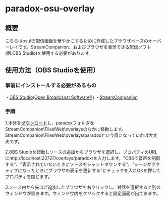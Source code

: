 # paradox-osu-overlay

## 概要
こちらはosu!の配信画面を華やかにするために作成したブラウザベースのオーバーレイです。StreamCompanion、およびブラウザを表示できる配信ソフト(例.OBS Studio)を使用する必要があります。

## 使用方法（OBS Studioを使用）
### 事前にインストールする必要があるもの
 ・[OBS Studio(Open Broadcanst Software®)](https://obsproject.com/)
 ・[StreamCompanion](https://github.com/Piotrekol/StreamCompanion)

### 手順
1.本体を[ダウンロード](main.zip)し、paradoxフォルダをStreamCompanion\Files\Web\overlaysのなかに移動します。StreamCompanion\Files\Web\overlays\paradoxという風になっていれば大丈夫です。

2.OBS Studioを起動しソースの追加からブラウザを選択し、プロパティのURLにhttp://localhost:20727/overlays/paradox/を入力します。"OBSで音声を制御する"、"表示されていないときにソースをシャットダウンする"、"シーンがアクティブになったときにブラウザの表示を更新する"にチェックを入れOKを押してプロパティを閉じます。

3.ソース内から先ほど追加したブラウザを右クリックし、対話を選択すると別のウィンドウが開きます。ウィンドウ内をクリックすると設定画面が出てきます。
